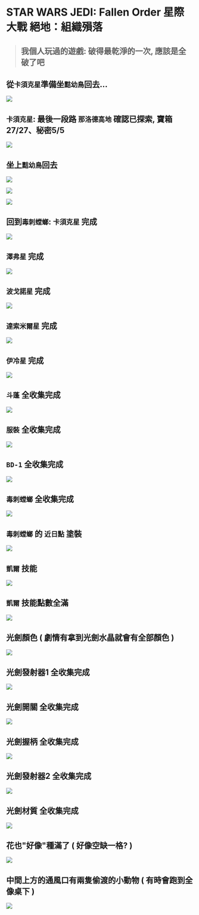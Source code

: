 
# STAR WARS JEDI: Fallen Order 星際大戰 絕地：組織殞落

> ## 我個人玩過的遊戲: 破得最乾淨的一次, 應該是全破了吧

## 從`卡須克星`準備坐`黠幼鳥`回去...

![](img/star-wars-jedi-fallen-order-116.jpg)

## `卡須克星`: 最後一段路 `那洛德高地` 確認已探索, 寶箱27/27、秘密5/5

![](img/star-wars-jedi-fallen-order-117.jpg)

## 坐上`黠幼鳥`回去

![](img/star-wars-jedi-fallen-order-118.jpg)

![](img/star-wars-jedi-fallen-order-119.jpg)

![](img/star-wars-jedi-fallen-order-120.jpg)

## 回到`毒刺螳螂`: `卡須克星` 完成

![](img/star-wars-jedi-fallen-order-121.jpg)

## `澤弗星` 完成

![](img/star-wars-jedi-fallen-order-122.jpg)

## `波戈諾星` 完成

![](img/star-wars-jedi-fallen-order-123.jpg)

## `達索米爾星` 完成

![](img/star-wars-jedi-fallen-order-124.jpg)

## `伊冷星` 完成

![](img/star-wars-jedi-fallen-order-125.jpg)

## `斗蓬` 全收集完成

![](img/star-wars-jedi-fallen-order-126.jpg)

## `服裝` 全收集完成

![](img/star-wars-jedi-fallen-order-127.jpg)

## `BD-1` 全收集完成

![](img/star-wars-jedi-fallen-order-128.jpg)

## `毒刺螳螂` 全收集完成

![](img/star-wars-jedi-fallen-order-129.jpg)

## `毒刺螳螂` 的 `近日點` 塗裝

![](img/star-wars-jedi-fallen-order-131.jpg)

## `凱爾` 技能

![](img/star-wars-jedi-fallen-order-132.jpg)

## `凱爾` 技能點數全滿

![](img/star-wars-jedi-fallen-order-134.jpg)

## 光劍顏色 ( 劇情有拿到光劍水晶就會有全部顏色 )

![](img/star-wars-jedi-fallen-order-135.jpg)

## 光劍發射器1 全收集完成

![](img/star-wars-jedi-fallen-order-136.jpg)

## 光劍開關 全收集完成

![](img/star-wars-jedi-fallen-order-137.jpg)

## 光劍握柄 全收集完成

![](img/star-wars-jedi-fallen-order-138.jpg)

## 光劍發射器2 全收集完成

![](img/star-wars-jedi-fallen-order-139.jpg)

## 光劍材質 全收集完成

![](img/star-wars-jedi-fallen-order-140.jpg)

## 花也"好像"種滿了 ( 好像空缺一格? )

![](img/star-wars-jedi-fallen-order-141.jpg)

## 中間上方的通風口有兩隻偷渡的小動物 ( 有時會跑到全像桌下 )

![](img/star-wars-jedi-fallen-order-142.jpg)
